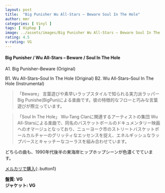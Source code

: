 ```yaml
---
layout: post
title:  "Big Punisher Wu All-Stars – Beware Soul In The Hole"
author: mmr
categories: [ Vinyl ]
tags: [ Hiphop ]
image: ../assets/images/Big Punisher Wu All-Stars – Beware Soul In The Hole.jpg
rating: 4.5
v-rating: VG
---
```


#### Big Punisher / Wu All-Stars – Beware / Soul In The Hole

A1. Big Punisher–Beware (Original)

B1. Wu All-Stars–Soul In The Hole (Original)
B2. Wu All-Stars–Soul In The Hole (Instrumental)

> 「Beware」 言葉遊びや素早いラップスタイルで知られる実力派ラッパー Big Punishe(BigPun)による楽曲です。彼の特徴的なフローと巧みな言葉遊びが際立っています。

> 「Soul In The Hole」 Wu-Tang Clanに関連するアーティストの集団 Wu All-Starsによる楽曲で、同名のバスケットボールのドキュメンタリー映画へのオマージュとなっており、ニューヨーク市のストリートバスケットボールカルチャーのグリッティなエッセンスを捉え、エネルギッシュなラップバースとキャッチーなコーラスを組み合わせています。

どちらの曲も、1990年代後半の東海岸ヒップホップシーンが色濃くでています。


[メルカリで購入](https://jp.mercari.com/item/m22984434374){:.button1}


<div class="mt-4 mb-4 d-flex align-items-center">
<strong class="mr-1">盤質: VG</strong>
</div>
<div class="mt-4 mb-4 d-flex align-items-center">
<strong class="mr-1">ジャケット: VG</strong>
</div>